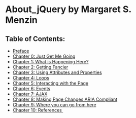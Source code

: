 # About_jQuery by Margaret S. Menzin

## Table of Contents:

* [Preface](Preface.md)
* [Chapter 0: Just Get Me Going](Chapter0.md)
* [Chapter 1: What is Happening Here?](Chapter1.md)
* [Chapter 2: Getting Fancier](Chapter2.md)
* [Chapter 3: Using Attributes and Properties]()
* [Chapter 4: Loops]()
* [Chapter 5: Interacting with the Page]()
* [Chapter 6: Events]()
* [Chapter 7: AJAX]()
* [Chapter 8: Making Page Changes ARIA Compliant]()
* [Chapter 9: Where you can go from here]()
* [Chapter 10: References ]()
